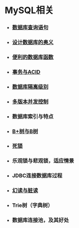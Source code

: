 # MySQL相关

* ### [数据库查询语句](/MySQL/数据库基本查询语句.md)
* ### [设计数据库的奥义](/MySQL/设计数据库的奥义.md)
* ### [便利的数据库函数](/MySQL/便利的数据库函数.md)
* ### [事务与ACID](/MySQL/事务与ACID.md)
* ### [数据库隔离级别](/MySQL/数据库隔离级别.md)
* ### [多版本并发控制](/MySQL/多版本并发控制.md)
* ### 数据库索引与特点
* ### [B+树与B树](/MySQL/B+树与B树.md)
* ### [死锁](/MySQL/死锁.md)
* ### 乐观锁与悲观锁，适应情景
* ### JDBC连接数据库过程
* ### [幻读与脏读](/MySQL/幻读与脏读.md)
* ### Trie树（字典树）
* ### 数据库连接池，及其好处



